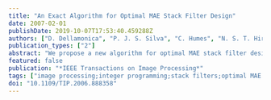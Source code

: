 ```yaml
---
title: "An Exact Algorithm for Optimal MAE Stack Filter Design"
date: 2007-02-01
publishDate: 2019-10-07T17:53:40.459288Z
authors: ["D. Dellamonica", "P. J. S. Silva", "C. Humes", "N. S. T. Hirata", "J. Barrera"]
publication_types: ["2"]
abstract: "We propose a new algorithm for optimal MAE stack filter design. It is based on three main ingredients. First, we show that the dual of the integer programming formulation of the filter design problem is a minimum cost network flow problem. Next, we present a decomposition principle that can be used to break this dual problem into smaller subproblems. Finally, we propose a specialization of the network Simplex algorithm based on column generation to solve these smaller subproblems. Using our method, we were able to efficiently solve instances of the filter problem with window size up to 25 pixels. To the best of our knowledge, this is the largest dimension for which this problem was ever solved exactly"
featured: false
publication: "*IEEE Transactions on Image Processing*"
tags: ["image processing;integer programming;stack filters;optimal MAE stack filter design;integer programming formulation;decomposition principle;network Simplex algorithm;column generation;Algorithm design and analysis;Boolean functions;Nonlinear filters;Lattices;Linear programming;Costs;Stacking;Computer science;Mathematics;Boolean lattice;column generation;filter design;network flows;positive Boolean function;stack filter;Algorithms;Image Enhancement;Image Interpretation", "Computer-Assisted;Information Storage and Retrieval;Numerical Analysis", "Computer-Assisted;Signal Processing", "Computer-Assisted"]
doi: "10.1109/TIP.2006.888358"
---
```


